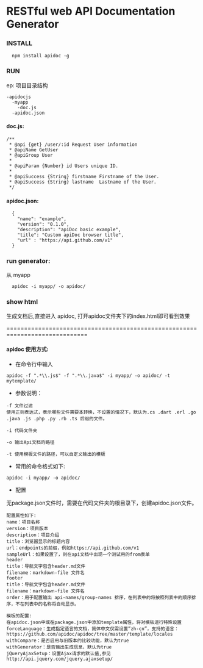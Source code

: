 # RESTful web API Documentation Generator

### INSTALL

```
  npm install apidoc -g
```

### RUN
ep: 项目目录结构
```
-apidocjs    
  -myapp  
    -doc.js  
  -apidoc.json    
```

#### doc.js:
```
/**
 * @api {get} /user/:id Request User information
 * @apiName GetUser
 * @apiGroup User
 *
 * @apiParam {Number} id Users unique ID.
 *
 * @apiSuccess {String} firstname Firstname of the User.
 * @apiSuccess {String} lastname  Lastname of the User.
 */
```
#### apidoc.json:

```
  {
    "name": "example",
    "version": "0.1.0",
    "description": "apiDoc basic example",
    "title": "Custom apiDoc browser title",
    "url" : "https://api.github.com/v1"
  }
```
### run generator:
从 myapp
```
  apidoc -i myapp/ -o apidoc/ 
```
### show html

生成文档后,直接进入 apidoc, 打开apidoc文件夹下的index.html即可看到效果

=============================================================================


#### apidoc 使用方式: 
- 在命令行中输入
```
apidoc -f ".*\\.js$" -f ".*\\.java$" -i myapp/ -o apidoc/ -t mytemplate/
```

- 参数说明： 
```
-f 文件过滤 
使用正则表达式，表示哪些文件需要本转换，不设置的情况下，默认为.cs .dart .erl .go .java .js .php .py .rb .ts 后缀的文件。

-i 代码文件夹

-o 输出Api文档的路径

-t 使用模板文件的路径，可以自定义输出的模板
```
- 常用的命令格式如下:
```
apidoc -i myapp/ -o apidoc/ 
```

- 配置 

无package.json文件时，需要在代码文件夹的根目录下，创建apidoc.json文件。
```
配置属性如下: 
name：项目名称 
version：项目版本 
description：项目介绍 
title：浏览器显示的标题内容 
url：endpoints的前缀，例如https://api.github.com/v1 
sampleUrl：如果设置了，则在api文档中出现一个测试用的from表单 
header 
title：导航文字包含header.md文件 
filename：markdown-file 文件名 
footer 
title：导航文字包含header.md文件 
filename：markdown-file 文件名 
order：用于配置输出 api-names/group-names 排序，在列表中的将按照列表中的顺序排序，不在列表中的名称将自动显示。

模板的配置: 
在apidoc.json中或在package.json中添加template属性，将对模板进行特殊设置 
forceLanguage：生成指定语言的文档，简体中文仅需设置”zh-cn”，支持的语言：https://github.com/apidoc/apidoc/tree/master/template/locales 
withCompare：是否启用与旧版本的比较功能，默认为true 
withGenerator：是否输出生成信息，默认为true 
jQueryAjaxSetup：设置Ajax请求的默认值,参见http://api.jquery.com/jquery.ajaxsetup/
```
